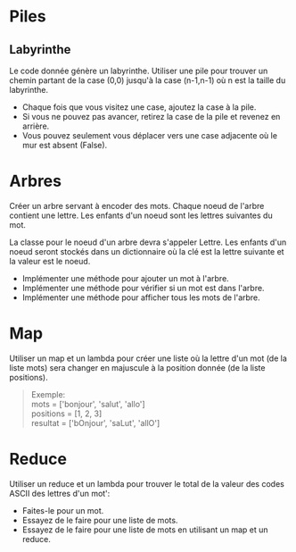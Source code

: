 # Piles

## Labyrinthe
Le code donnée génère un labyrinthe. Utiliser une pile pour trouver un chemin partant de la case (0,0) jusqu'à la 
case (n-1,n-1) où n est la taille du labyrinthe.

- Chaque fois que vous visitez une case, ajoutez la case à la pile.
- Si vous ne pouvez pas avancer, retirez la case de la pile et revenez en arrière.
- Vous pouvez seulement vous déplacer vers une case adjacente où le mur est absent (False).


# Arbres
Créer un arbre servant à encoder des mots. Chaque noeud de l'arbre contient une lettre. Les enfants d'un noeud sont les
lettres suivantes du mot.

La classe pour le noeud d'un arbre devra s'appeler Lettre.
Les enfants d'un noeud seront stockés dans un dictionnaire où la clé est la lettre suivante et la valeur est le noeud.

- Implémenter une méthode pour ajouter un mot à l'arbre.
- Implémenter une méthode pour vérifier si un mot est dans l'arbre.
- Implémenter une méthode pour afficher tous les mots de l'arbre.


# Map
Utiliser un map et un lambda pour créer une liste où la lettre d'un mot (de la liste mots) sera changer en majuscule à la position donnée (de
la liste positions).

>Exemple:  
>mots = ['bonjour', 'salut', 'allo']  
>positions = [1, 2, 3]  
>resultat = ['bOnjour', 'saLut', 'allO']


# Reduce
Utiliser un reduce et un lambda pour trouver le total de la valeur des codes ASCII des lettres d'un mot':

- Faites-le pour un mot.
- Essayez de le faire pour une liste de mots.
- Essayez de le faire pour une liste de mots en utilisant un map et un reduce.

